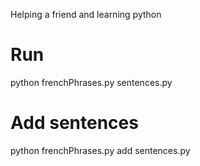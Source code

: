 Helping a friend and learning python

# Run
python frenchPhrases.py sentences.py

# Add sentences
python frenchPhrases.py add sentences.py
